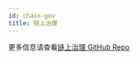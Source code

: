 ```yaml
---
id: chain-gov
title: 链上治理
---
```


更多信息请查看[链上治理 GitHub Repo]


[链上治理 GitHub Repo]: https://github.com/cryptape/cita-gov-general-demo